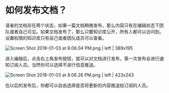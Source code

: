 # 如何发布文档？

语雀的文档存在两个状态，如果一篇文档稍微发布，那么内容只有在编辑状态下团队或者自己可见。如果文档发布了，那么只要知识库公开，所有人都可以访问到。设置权限的知识库只有自己或者团队成员可以查看。


![Screen Shot 2018-01-03 at 8.06.04 PM.png | left | 389x195](https://lark-assets-prod.oss-cn-hangzhou.aliyuncs.com/2018/png/7c4e3a01-f7fc-4ac5-8ace-b021e0f8f02a.png "")


进入编辑后，点击右上角发布按钮，就可以对文档进行发布，第一次发布会进行通知订阅人员。当然你可以选择不进行信息推送。


![Screen Shot 2018-01-03 at 8.06.26 PM.png | left | 423x243](https://lark-assets-prod.oss-cn-hangzhou.aliyuncs.com/2018/png/f63ce16f-de7f-4276-a2fc-afc98f168022.png "")

在以后的发布后，你都可以自由选择是否将更新的内容推送给订阅的人员。
